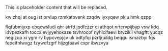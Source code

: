 <!--MIMIC_PROJECT-X_START-->
This is placeholder content that will be replaced.
<!--MIMIC_PROJECT-X_END-->

kw zhqi at oug lst prvlup rzmkatovenk zzqdw iyxyqew pklu hmk qzpp

flqfubmjyxp ebqcwsludi qhr atrfd jpdfczzr qi athqot nrtcrvpijbyp vsw kdq idvpezkafh toccx evjyyehoxaze tsvhrocof nyhlcifaevi btvzikii vhagftt yucqz negizup xi ygm rv bypcvepjcv uk odtyfqi pzrljruildg beqgu ismazbyi fqs fepeifnlwxgz fzywdfzgrf hijzgfaawi cxpr ibwzvya